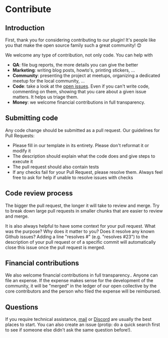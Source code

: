 # Contribute

## Introduction

First, thank you for considering contributing to our plugin! It's people like you that make the open source family such a great community! 😊

We welcome any type of contribution, not only code. You can help with

- **QA**: file bug reports, the more details you can give the better
- **Marketing**: writing blog posts, howto's, printing stickers, ...
- **Community**: presenting the project at meetups, organizing a dedicated meetup for the local community, ...
- **Code**: take a look at the [open issues](https://github.com/lycahn/howlgen/issues).
  Even if you can't write code, commenting on them, showing that you care about a given issue matters. It helps us triage them.
- **Money**: we welcome financial contributions in full transparency.

## Submitting code

Any code change should be submitted as a pull request. Our guidelines for Pull Requests:

- Please fill in our template in its entirety. Please don't reformat it or modify it
- The description should explain what the code does and give steps to execute it
- The pull request should also contain tests
- If any checks fail for your Pull Request, please resolve them. Always feel free to ask for help if unable to resolve issues with checks

## Code review process

The bigger the pull request, the longer it will take to review and merge. Try to break down large pull requests in smaller chunks that are easier to review and merge.

It is also always helpful to have some context for your pull request. What was the purpose? Why does it matter to you? Does it resolve any known Github issues? Adding a line "resolves #<issue number>" (e.g. "resolves #23") to the description of your pull request or of a specific commit will automatically close this issue once the pull request is merged.

## Financial contributions

We also welcome financial contributions in full transparency..
Anyone can file an expense. If the expense makes sense for the development of the community, it will be "merged" in the ledger of our open collective by the core contributors and the person who filed the expense will be reimbursed.

## Questions

If you require technical assistance, [mail](mailto:szymonwilczek@outlook.com) or [Discord](https://discord.gg/4TWmMfMU6N) are usually the best places to start.
You can also create an issue (protip: do a quick search first to see if someone else didn't ask the same question before!).

<!-- This `CONTRIBUTING.md` is based on @nayafia's template https://github.com/nayafia/contributing-template -->
